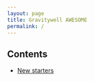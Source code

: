 ```yaml
---
layout: page
title: Gravitywell AWESOME
permalink: /
---
```


## Contents

- [New starters](/new-starters)